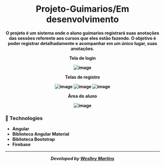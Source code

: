 <h1 align="center">Projeto-Guimarios/Em desenvolvimento</h1>

<p align="center"><b>O projeto é um sistema onde o aluno guimarios registrará suas anotações das sessões referente aos cursos que eles estão fazendo. O objetivo é poder registrar detalhadamente e acompanhar em um único lugar, suas anotações.<b></p>
 
<div align="center">
 
 Tela de login
 
 ![image](https://user-images.githubusercontent.com/90733315/161329896-9142e133-6fc8-4855-b00a-744894133236.png)

</div>
 
<div align="center">
 
 Telas de registro
 
 ![image](https://user-images.githubusercontent.com/90733315/161330315-6d18c514-ec15-44d9-bf91-9ae20db79d01.png)
 ![image](https://user-images.githubusercontent.com/90733315/161330347-2b82ba7b-72cf-4483-8bed-59350eae0949.png)
 ![image](https://user-images.githubusercontent.com/90733315/161330388-2a27f9df-1cd1-4018-9d41-2b1a2354c00a.png)

 
</div>
 
<div align="center">
 
 Área do aluno
 
 ![image](https://user-images.githubusercontent.com/90733315/161330907-e2234093-acd6-454e-9dcc-a774a5f3bd6b.png)

 
</div>
 
 
 











### :rocket: Technologies
- Angular 
- Biblioteca Angular Material
- Biblioteca Bootstrap
- Firebase

---

<div align="center">
<p><i>Developed by <a href="https://www.linkedin.com/in/weslley-martins-188614227/">Weslley Martins</i></p>
</div>
